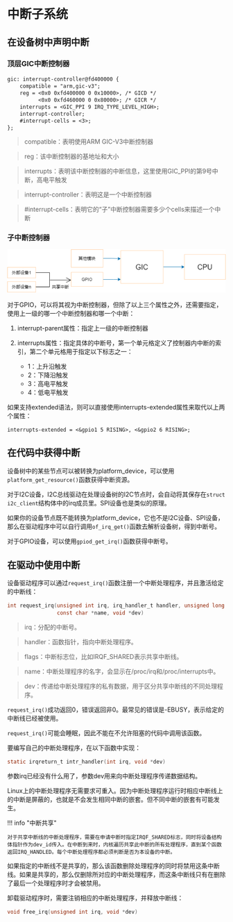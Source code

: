 # 中断子系统

## 在设备树中声明中断

### 顶层GIC中断控制器

```devicetree title="rk3568.dtsi"
gic: interrupt-controller@fd400000 {
	compatible = "arm,gic-v3";
	reg = <0x0 0xfd400000 0 0x10000>, /* GICD */
	      <0x0 0xfd460000 0 0x80000>; /* GICR */
	interrupts = <GIC_PPI 9 IRQ_TYPE_LEVEL_HIGH>;
	interrupt-controller;
	#interrupt-cells = <3>;
};
```

> compatible：表明使用ARM GIC-V3中断控制器

> reg：该中断控制器的基地址和大小

> interrupts：表明该中断控制器的中断信息，这里使用GIC_PPI的第9号中断，高电平触发

> interrupt-controller：表明这是一个中断控制器

> \#interrupt-cells：表明它的“子”中断控制器需要多少个cells来描述一个中断

### 子中断控制器

![中断示意图](../../images/kernel/inter-controller.png)

对于GPIO，可以将其视为中断控制器，但除了以上三个属性之外，还需要指定，使用上一级的哪一个中断控制器和哪一个中断：

1. interrupt-parent属性：指定上一级的中断控制器

2. interrupts属性：指定具体的中断号，第一个单元格定义了控制器内中断的索引，第二个单元格用于指定以下标志之一：

	- 1：上升沿触发
	- 2：下降沿触发
	- 3：高电平触发
	- 4：低电平触发

如果支持extended语法，则可以直接使用interrupts-extended属性来取代以上两个属性：

```devicetree
interrupts-extended = <&gpio1 5 RISING>, <&gpio2 6 RISING>;
```

## 在代码中获得中断

设备树中的某些节点可以被转换为platform_device，可以使用`platform_get_resource()`函数获得中断资源。

对于I2C设备，I2C总线驱动在处理设备树的I2C节点时，会自动将其保存在`struct i2c_client`结构体中的irq成员里。SPI设备也是类似的原理。

如果你的设备节点既不能转换为platform_device，它也不是I2C设备、SPI设备，那么在驱动程序中可以自行调用`of_irq_get()`函数去解析设备树，得到中断号。

对于GPIO设备，可以使用`gpiod_get_irq()`函数获得中断号。

## 在驱动中使用中断

设备驱动程序可以通过`request_irq()`函数注册一个中断处理程序，并且激活给定的中断线：

```C
int request_irq(unsigned int irq, irq_handler_t handler, unsigned long flags,
                const char *name, void *dev)
```

> irq：分配的中断号。

> handler：函数指针，指向中断处理程序。

> flags：中断标志位，比如IRQF_SHARED表示共享中断线。

> name：中断处理程序的名字，会显示在/proc/irq和/proc/interrupts中。

> dev：传递给中断处理程序的私有数据，用于区分共享中断线的不同处理程序。

`request_irq()`成功返回0，错误返回非0。最常见的错误是-EBUSY，表示给定的中断线已经被使用。

`request_irq()`可能会睡眠，因此不能在不允许阻塞的代码中调用该函数。

要编写自己的中断处理程序，在以下函数中实现：

```C
static irqreturn_t intr_handler(int irq, void *dev)
```

参数irq已经没有什么用了，参数dev用来向中断处理程序传递数据结构。

Linux上的中断处理程序无需要求可重入。因为中断处理程序运行时相应中断线上的中断是屏蔽的，也就是不会发生相同中断的嵌套。但不同中断的嵌套有可能发生。

!!! info "中断共享"

    对于共享中断线的中断处理程序，需要在申请中断时指定IRQF_SHARED标志，同时将设备结构体指针作为dev_id传入。在中断到来时，内核遍历共享此中断的所有处理程序，直到某个函数返回IRQ_HANDLED。每个中断处理程序都必须判断是否为本设备的中断。

如果指定的中断线不是共享的，那么该函数删除处理程序的同时将禁用这条中断线。如果是共享的，那么仅删除所对应的中断处理程序，而这条中断线只有在删除了最后一个处理程序时才会被禁用。

卸载驱动程序时，需要注销相应的中断处理程序，并释放中断线：

```C
void free_irq(unsigned int irq, void *dev)
```


